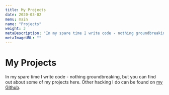 ```yaml
---
title: My Projects
date: 2020-03-02
menu: main
name: "Projects"
weight: 3
metaDescription: "In my spare time I write code - nothing groundbreaking, but you find out about some of my projects here."
metaImageURL: ""
---
```


# My Projects

In my spare time I write code - nothing groundbreaking, but you can find out about some of my projects here. Other hacking I do can be found on [my Github](https://github.com/Finnito).
